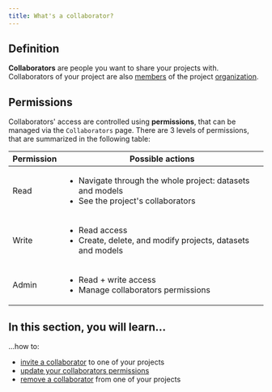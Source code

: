 ```yaml
---
title: What's a collaborator?
---
```


## Definition

**Collaborators** are people you want to share your projects with. Collaborators of your project are
also [members](../../organizations/invite-a-collaborator.mdx) of the
project [organization](../../organizations/introduction.md).

## Permissions

Collaborators' access are controlled using **permissions**, that can be managed via the `Collaborators` page. There are
3 levels of permissions, that are summarized in the following table:

| Permission | Possible actions                                                                                                   |
| ---------- | ------------------------------------------------------------------------------------------------------------------ |
| Read       | <ul><li>Navigate through the whole project: datasets and models</li> <li>See the project's collaborators</li></ul> |
| Write      | <ul><li>Read access</li><li>Create, delete, and modify projects, datasets and models</li></ul>                     |
| Admin      | <ul><li>Read + write access</li><li>Manage collaborators permissions</li></ul>                                     |

## In this section, you will learn...

...how to:

- [invite a collaborator](invite-a-collaborator) to one of your projects
- [update your collaborators permissions](update-permissions)
- [remove a collaborator](remove-a-collaborator) from one of your projects
